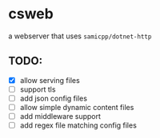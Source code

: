 # csweb
a webserver that uses `samicpp/dotnet-http`


## TODO:
- [x] allow serving files
- [ ] support tls
- [ ] add json config files
- [ ] allow simple dynamic content files
- [ ] add middleware support
- [ ] add regex file matching config files
